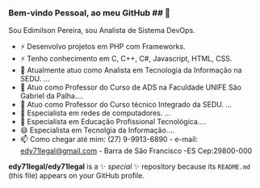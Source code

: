 ### Bem-vindo Pessoal, ao meu GitHub ## 👋

Sou Edimilson Pereira, sou Analista de Sistema DevOps.

- ⚡ Desenvolvo projetos em PHP com Frameworks.
- ⚡ Tenho conhecimento em C, C++, C#, Javascript, HTML, CSS.
- 🔭 Atualmente atuo como Analista em Tecnologia da Informação na SEDU. ...
- 🌱 Atuo como Professor do Curso de ADS na Faculdade UNIFE São Gabriel da Palha....
- 👯 Atuo como Professor do Curso técnico Integrado da SEDU. ...
- 🤔 Especialista em redes de computadores. ...
- 💬 Especialista em Educação Profissional Tecnológica....
- 😄 Especialista em Tecnolgia da Informação....
- 📫 Como chegar até mim: (27) 9-9913-6890 - e-mail: edy71legal@gmail.com - Barra de São Francisco -ES Cep:29800-000

**edy71legal/edy71legal** is a ✨ _special_ ✨ repository because its `README.md` (this file) appears on your GitHub profile.
